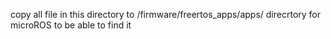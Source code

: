 copy all file in this directory to /firmware/freertos_apps/apps/ direcrtory for microROS to be able to find it

